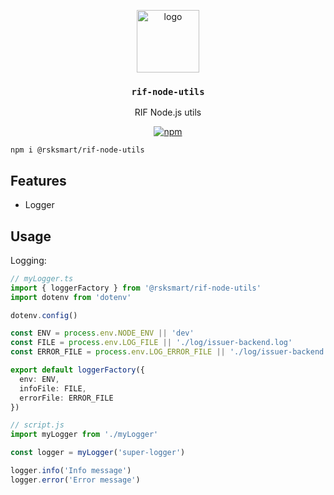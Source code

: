 <p align="middle">
    <img src="https://www.rifos.org/assets/img/logo.svg" alt="logo" height="100" >
</p>
<h3 align="middle"><code>rif-node-utils</code></h3>
<p align="middle">
    RIF Node.js utils
</p>
<p align="middle">
    <a href="https://badge.fury.io/js/%40rsksmart%2Frif-node-utils">
        <img src="https://badge.fury.io/js/%40rsksmart%2Frif-node-utils.svg" alt="npm" />
    </a>
</p>

```
npm i @rsksmart/rif-node-utils
```

## Features

- Logger

## Usage

Logging:

```typescript
// myLogger.ts
import { loggerFactory } from '@rsksmart/rif-node-utils'
import dotenv from 'dotenv'

dotenv.config()

const ENV = process.env.NODE_ENV || 'dev'
const FILE = process.env.LOG_FILE || './log/issuer-backend.log'
const ERROR_FILE = process.env.LOG_ERROR_FILE || './log/issuer-backend.error.log'

export default loggerFactory({
  env: ENV,
  infoFile: FILE,
  errorFile: ERROR_FILE
})

// script.js
import myLogger from './myLogger'

const logger = myLogger('super-logger')

logger.info('Info message')
logger.error('Error message')
```
